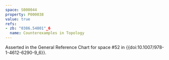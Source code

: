 ```yaml
---
space: S000044
property: P000038
value: true
refs:
- zb: "0386.54001"_6
  name: Counterexamples in Topology
---
```


Asserted in the General Reference Chart for space #52 in
{{doi:10.1007/978-1-4612-6290-9_6}}.
